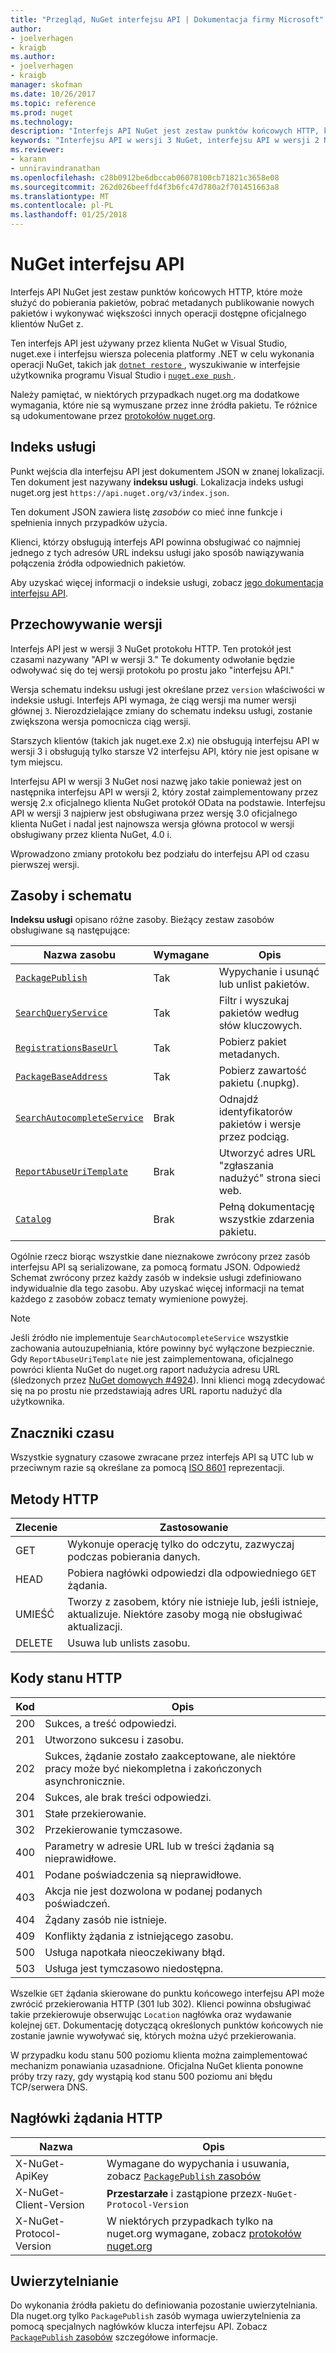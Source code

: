 ```yaml
---
title: "Przegląd, NuGet interfejsu API | Dokumentacja firmy Microsoft"
author:
- joelverhagen
- kraigb
ms.author:
- joelverhagen
- kraigb
manager: skofman
ms.date: 10/26/2017
ms.topic: reference
ms.prod: nuget
ms.technology: 
description: "Interfejs API NuGet jest zestaw punktów końcowych HTTP, które mogą służyć do pobierania pakietów, pobrać metadanych, publikowanie nowych pakietów itp."
keywords: "Interfejsu API w wersji 3 NuGet, interfejsu API w wersji 2 NuGet, NuGet JSON, interfejsu API rejestracji NuGet, kontenera prosty interfejs API NuGet, nupkg NuGet interfejsu API, NuGet metadanych interfejsu API, wyszukiwanie NuGet interfejsu API, wypychania NuGet interfejsu API, interfejs API publikowania NuGe, NuGet usunąć interfejsu API, NuGet unlist interfejsu API, protokół NuGet"
ms.reviewer:
- karann
- unniravindranathan
ms.openlocfilehash: c28b0912be6dbccab06078100cb71821c3658e08
ms.sourcegitcommit: 262d026beeffd4f3b6fc47d780a2f701451663a8
ms.translationtype: MT
ms.contentlocale: pl-PL
ms.lasthandoff: 01/25/2018
---
```

# <a name="nuget-api"></a>NuGet interfejsu API

Interfejs API NuGet jest zestaw punktów końcowych HTTP, które może służyć do pobierania pakietów, pobrać metadanych publikowanie nowych pakietów i wykonywać większości innych operacji dostępne oficjalnego klientów NuGet z.

Ten interfejs API jest używany przez klienta NuGet w Visual Studio, nuget.exe i interfejsu wiersza polecenia platformy .NET w celu wykonania operacji NuGet, takich jak [ `dotnet restore` ](/dotnet/articles/core/preview3/tools/dotnet-restore), wyszukiwanie w interfejsie użytkownika programu Visual Studio i [ `nuget.exe push` ](../tools/cli-ref-push.md).

Należy pamiętać, w niektórych przypadkach nuget.org ma dodatkowe wymagania, które nie są wymuszane przez inne źródła pakietu. Te różnice są udokumentowane przez [protokołów nuget.org](nuget-protocols.md).

## <a name="service-index"></a>Indeks usługi

Punkt wejścia dla interfejsu API jest dokumentem JSON w znanej lokalizacji. Ten dokument jest nazywany **indeksu usługi**.
Lokalizacja indeks usługi nuget.org jest `https://api.nuget.org/v3/index.json`.

Ten dokument JSON zawiera listę *zasobów* co mieć inne funkcje i spełnienia innych przypadków użycia.

Klienci, którzy obsługują interfejs API powinna obsługiwać co najmniej jednego z tych adresów URL indeksu usługi jako sposób nawiązywania połączenia źródła odpowiednich pakietów.

Aby uzyskać więcej informacji o indeksie usługi, zobacz [jego dokumentacja interfejsu API](service-index.md).

## <a name="versioning"></a>Przechowywanie wersji

Interfejs API jest w wersji 3 NuGet protokołu HTTP. Ten protokół jest czasami nazywany "API w wersji 3." Te dokumenty odwołanie będzie odwoływać się do tej wersji protokołu po prostu jako "interfejsu API."

Wersja schematu indeksu usługi jest określane przez `version` właściwości w indeksie usługi. Interfejs API wymaga, że ciąg wersji ma numer wersji głównej `3`. Nierozdzielające zmiany do schematu indeksu usługi, zostanie zwiększona wersja pomocnicza ciąg wersji.

Starszych klientów (takich jak nuget.exe 2.x) nie obsługują interfejsu API w wersji 3 i obsługują tylko starsze V2 interfejsu API, który nie jest opisane w tym miejscu.

Interfejsu API w wersji 3 NuGet nosi nazwę jako takie ponieważ jest on następnika interfejsu API w wersji 2, który został zaimplementowany przez wersję 2.x oficjalnego klienta NuGet protokół OData na podstawie. Interfejsu API w wersji 3 najpierw jest obsługiwana przez wersję 3.0 oficjalnego klienta NuGet i nadal jest najnowsza wersja główna protocol w wersji obsługiwany przez klienta NuGet, 4.0 i. 

Wprowadzono zmiany protokołu bez podziału do interfejsu API od czasu pierwszej wersji.

## <a name="resources-and-schema"></a>Zasoby i schematu

**Indeksu usługi** opisano różne zasoby. Bieżący zestaw zasobów obsługiwane są następujące:

Nazwa zasobu                                                          | Wymagane | Opis
---------------------------------------------------------------------- | -------- | -----------
[`PackagePublish`](package-publish-resource.md)                        | Tak      | Wypychanie i usunąć lub unlist pakietów.
[`SearchQueryService`](search-query-service-resource.md)               | Tak      | Filtr i wyszukaj pakietów według słów kluczowych.
[`RegistrationsBaseUrl`](registration-base-url-resource.md)            | Tak      | Pobierz pakiet metadanych.
[`PackageBaseAddress`](package-base-address-resource.md)               | Tak      | Pobierz zawartość pakietu (.nupkg).
[`SearchAutocompleteService`](search-autocomplete-service-resource.md) | Brak       | Odnajdź identyfikatorów pakietów i wersje przez podciąg.
[`ReportAbuseUriTemplate`](report-abuse-resource.md)                   | Brak       | Utworzyć adres URL "zgłaszania nadużyć" strona sieci web.
[`Catalog`](catalog-resource.md)                                       | Brak       | Pełną dokumentację wszystkie zdarzenia pakietu.

Ogólnie rzecz biorąc wszystkie dane nieznakowe zwrócony przez zasób interfejsu API są serializowane, za pomocą formatu JSON. Odpowiedź Schemat zwrócony przez każdy zasób w indeksie usługi zdefiniowano indywidualnie dla tego zasobu. Aby uzyskać więcej informacji na temat każdego z zasobów zobacz tematy wymienione powyżej.

> [!Note]
> Jeśli źródło nie implementuje `SearchAutocompleteService` wszystkie zachowania autouzupełniania, które powinny być wyłączone bezpiecznie. Gdy `ReportAbuseUriTemplate` nie jest zaimplementowana, oficjalnego powróci klienta NuGet do nuget.org raport nadużycia adresu URL (śledzonych przez [NuGet domowych #4924](https://github.com/NuGet/Home/issues/4924)). Inni klienci mogą zdecydować się na po prostu nie przedstawiają adres URL raportu nadużyć dla użytkownika.

## <a name="timestamps"></a>Znaczniki czasu

Wszystkie sygnatury czasowe zwracane przez interfejs API są UTC lub w przeciwnym razie są określane za pomocą [ISO 8601](https://www.iso.org/iso-8601-date-and-time-format.html) reprezentacji. 

## <a name="http-methods"></a>Metody HTTP

Zlecenie   | Zastosowanie
------ | -----------
GET    | Wykonuje operację tylko do odczytu, zazwyczaj podczas pobierania danych.
HEAD   | Pobiera nagłówki odpowiedzi dla odpowiedniego `GET` żądania.
UMIEŚĆ    | Tworzy z zasobem, który nie istnieje lub, jeśli istnieje, aktualizuje. Niektóre zasoby mogą nie obsługiwać aktualizacji.
DELETE | Usuwa lub unlists zasobu.

## <a name="http-status-codes"></a>Kody stanu HTTP

Kod | Opis
---- | -----
200  | Sukces, a treść odpowiedzi.
201  | Utworzono sukcesu i zasobu.
202  | Sukces, żądanie zostało zaakceptowane, ale niektóre pracy może być niekompletna i zakończonych asynchronicznie.
204  | Sukces, ale brak treści odpowiedzi.
301  | Stałe przekierowanie.
302  | Przekierowanie tymczasowe.
400  | Parametry w adresie URL lub w treści żądania są nieprawidłowe.
401  | Podane poświadczenia są nieprawidłowe.
403  | Akcja nie jest dozwolona w podanej podanych poświadczeń.
404  | Żądany zasób nie istnieje.
409  | Konflikty żądania z istniejącego zasobu.
500  | Usługa napotkała nieoczekiwany błąd.
503  | Usługa jest tymczasowo niedostępna.

Wszelkie `GET` żądania skierowane do punktu końcowego interfejsu API może zwrócić przekierowania HTTP (301 lub 302). Klienci powinna obsługiwać takie przekierowuje obserwując `Location` nagłówka oraz wydawanie kolejnej `GET`. Dokumentację dotyczącą określonych punktów końcowych nie zostanie jawnie wywoływać się, których można użyć przekierowania.

W przypadku kodu stanu 500 poziomu klienta można zaimplementować mechanizm ponawiania uzasadnione. Oficjalna NuGet klienta ponowne próby trzy razy, gdy wystąpią kod stanu 500 poziomu ani błędu TCP/serwera DNS.

## <a name="http-request-headers"></a>Nagłówki żądania HTTP

Nazwa                     | Opis
------------------------ | -----------
X-NuGet-ApiKey           | Wymagane do wypychania i usuwania, zobacz [ `PackagePublish` zasobów](package-publish-resource.md)
X-NuGet-Client-Version   | **Przestarzałe** i zastąpione przez`X-NuGet-Protocol-Version`
X-NuGet-Protocol-Version | W niektórych przypadkach tylko na nuget.org wymagane, zobacz [protokołów nuget.org](NuGet-Protocols.md)

## <a name="authentication"></a>Uwierzytelnianie

Do wykonania źródła pakietu do definiowania pozostanie uwierzytelniania. Dla nuget.org tylko `PackagePublish` zasób wymaga uwierzytelnienia za pomocą specjalnych nagłówków klucza interfejsu API. Zobacz [ `PackagePublish` zasobów](package-publish-resource.md) szczegółowe informacje.
